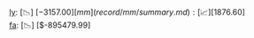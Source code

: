 [ly](record/ly/summary.md): [📉] [$-3157.00]  
[mm](record/mm/summary.md): [📈] [$1876.60]  
[fa](record/fa/summary.md): [📉] [$-895479.99]  
